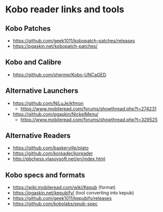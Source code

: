 # Kobo reader links and tools

## Kobo Patches

* https://github.com/geek1011/kobopatch-patches/releases
* https://pgaskin.net/kobopatch-patches/

## Kobo and Calibre

* https://github.com/shermp/Kobo-UNCaGED

## Alternative Launchers

* https://github.com/NiLuJe/kfmon
  + https://www.mobileread.com/forums/showthread.php?t=274231
* https://github.com/pgaskin/NickelMenu/
  + https://www.mobileread.com/forums/showthread.php?t=329525

## Alternative Readers

* https://github.com/baskerville/plato
* https://github.com/koreader/koreader
* http://pbchess.vlasovsoft.net/en/index.html

## Kobo specs and formats

* https://wiki.mobileread.com/wiki/Kepub (format)
* https://pgaskin.net/kepubify/ (tool converting into kepub)
* https://github.com/geek1011/kepubify/releases
* https://github.com/kobolabs/epub-spec

